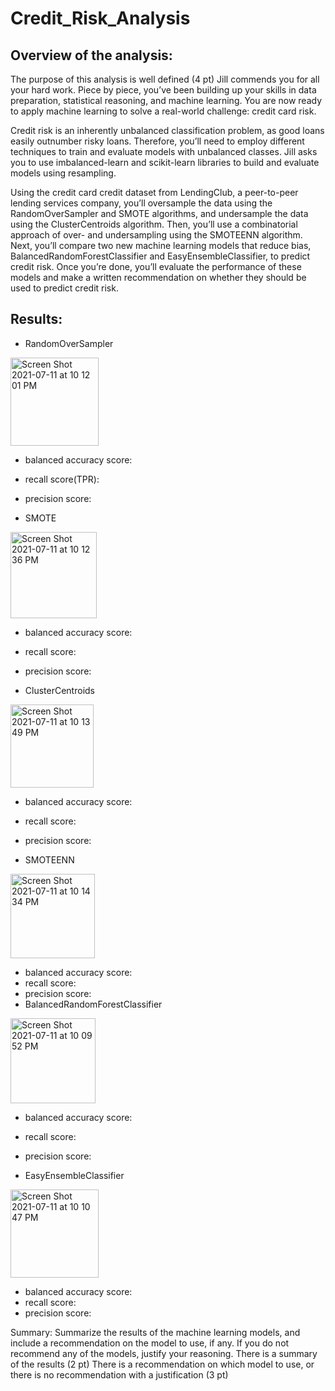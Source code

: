# Credit_Risk_Analysis

## Overview of the analysis: 

The purpose of this analysis is well defined (4 pt)
Jill commends you for all your hard work. Piece by piece, you’ve been building up your skills in data preparation, statistical reasoning, and machine learning. You are now ready to apply machine learning to solve a real-world challenge: credit card risk.

Credit risk is an inherently unbalanced classification problem, as good loans easily outnumber risky loans. Therefore, you’ll need to employ different techniques to train and evaluate models with unbalanced classes. Jill asks you to use imbalanced-learn and scikit-learn libraries to build and evaluate models using resampling.

Using the credit card credit dataset from LendingClub, a peer-to-peer lending services company, you’ll oversample the data using the RandomOverSampler and SMOTE algorithms, and undersample the data using the ClusterCentroids algorithm. Then, you’ll use a combinatorial approach of over- and undersampling using the SMOTEENN algorithm. Next, you’ll compare two new machine learning models that reduce bias, BalancedRandomForestClassifier and EasyEnsembleClassifier, to predict credit risk. Once you’re done, you’ll evaluate the performance of these models and make a written recommendation on whether they should be used to predict credit risk.



## Results: 

- RandomOverSampler

<img width="141" alt="Screen Shot 2021-07-11 at 10 12 01 PM" src="https://user-images.githubusercontent.com/80495710/125220633-1083a700-e295-11eb-80b9-7a16e70bc4f2.png">

  - balanced accuracy score: 
  - recall score(TPR):
  - precision score:

- SMOTE

<img width="138" alt="Screen Shot 2021-07-11 at 10 12 36 PM" src="https://user-images.githubusercontent.com/80495710/125220687-23967700-e295-11eb-832d-6a419bee4486.png">

  - balanced accuracy score: 
  - recall score:
  - precision score:

- ClusterCentroids

<img width="133" alt="Screen Shot 2021-07-11 at 10 13 49 PM" src="https://user-images.githubusercontent.com/80495710/125220880-5476ac00-e295-11eb-9759-5a493188ecda.png">

  - balanced accuracy score: 
  - recall score:
  - precision score:

- SMOTEENN

<img width="135" alt="Screen Shot 2021-07-11 at 10 14 34 PM" src="https://user-images.githubusercontent.com/80495710/125220930-67897c00-e295-11eb-8e89-cda683978bba.png">

  - balanced accuracy score: 
  - recall score:
  - precision score:
- BalancedRandomForestClassifier

<img width="136" alt="Screen Shot 2021-07-11 at 10 09 52 PM" src="https://user-images.githubusercontent.com/80495710/125220474-c8648480-e294-11eb-82a8-39bc7de01fa7.png">

  - balanced accuracy score: 
  - recall score:
  - precision score:

- EasyEnsembleClassifier

<img width="141" alt="Screen Shot 2021-07-11 at 10 10 47 PM" src="https://user-images.githubusercontent.com/80495710/125220517-e16d3580-e294-11eb-9830-9640bd9228cc.png">

  - balanced accuracy score: 
  - recall score:
  - precision score:

Summary: Summarize the results of the machine learning models, and include a recommendation on the model to use, if any. If you do not recommend any of the models, justify your reasoning.
There is a summary of the results (2 pt)
There is a recommendation on which model to use, or there is no recommendation with a justification (3 pt)

